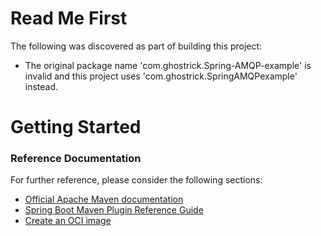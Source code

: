 # Read Me First
The following was discovered as part of building this project:

* The original package name 'com.ghostrick.Spring-AMQP-example' is invalid and this project uses 'com.ghostrick.SpringAMQPexample' instead.

# Getting Started

### Reference Documentation
For further reference, please consider the following sections:

* [Official Apache Maven documentation](https://maven.apache.org/guides/index.html)
* [Spring Boot Maven Plugin Reference Guide](https://docs.spring.io/spring-boot/docs/3.1.2-SNAPSHOT/maven-plugin/reference/html/)
* [Create an OCI image](https://docs.spring.io/spring-boot/docs/3.1.2-SNAPSHOT/maven-plugin/reference/html/#build-image)

